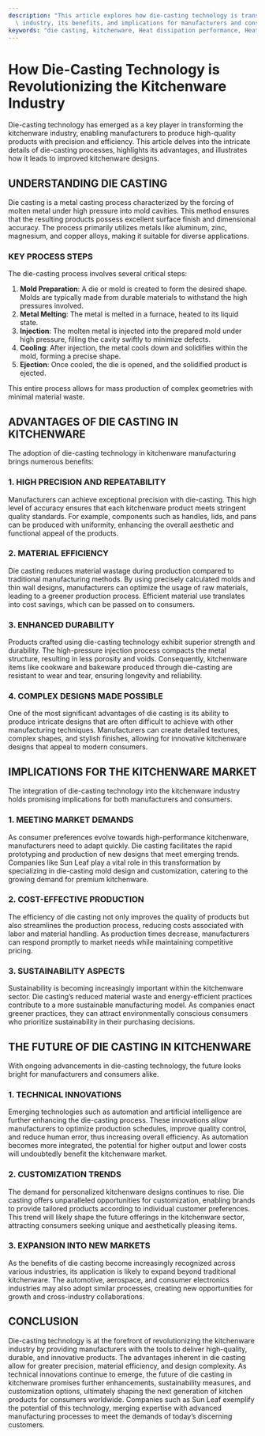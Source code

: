 ```yaml
---
description: "This article explores how die-casting technology is transforming the kitchenware\
  \ industry, its benefits, and implications for manufacturers and consumers."
keywords: "die casting, kitchenware, Heat dissipation performance, Heat sink"
---
```

# How Die-Casting Technology is Revolutionizing the Kitchenware Industry

Die-casting technology has emerged as a key player in transforming the kitchenware industry, enabling manufacturers to produce high-quality products with precision and efficiency. This article delves into the intricate details of die-casting processes, highlights its advantages, and illustrates how it leads to improved kitchenware designs.

## UNDERSTANDING DIE CASTING

Die casting is a metal casting process characterized by the forcing of molten metal under high pressure into mold cavities. This method ensures that the resulting products possess excellent surface finish and dimensional accuracy. The process primarily utilizes metals like aluminum, zinc, magnesium, and copper alloys, making it suitable for diverse applications.

### KEY PROCESS STEPS

The die-casting process involves several critical steps:

1. **Mold Preparation**: A die or mold is created to form the desired shape. Molds are typically made from durable materials to withstand the high pressures involved.
2. **Metal Melting**: The metal is melted in a furnace, heated to its liquid state.
3. **Injection**: The molten metal is injected into the prepared mold under high pressure, filling the cavity swiftly to minimize defects.
4. **Cooling**: After injection, the metal cools down and solidifies within the mold, forming a precise shape.
5. **Ejection**: Once cooled, the die is opened, and the solidified product is ejected.

This entire process allows for mass production of complex geometries with minimal material waste.

## ADVANTAGES OF DIE CASTING IN KITCHENWARE

The adoption of die-casting technology in kitchenware manufacturing brings numerous benefits:

### 1. HIGH PRECISION AND REPEATABILITY

Manufacturers can achieve exceptional precision with die-casting. This high level of accuracy ensures that each kitchenware product meets stringent quality standards. For example, components such as handles, lids, and pans can be produced with uniformity, enhancing the overall aesthetic and functional appeal of the products.

### 2. MATERIAL EFFICIENCY

Die casting reduces material wastage during production compared to traditional manufacturing methods. By using precisely calculated molds and thin wall designs, manufacturers can optimize the usage of raw materials, leading to a greener production process. Efficient material use translates into cost savings, which can be passed on to consumers.

### 3. ENHANCED DURABILITY

Products crafted using die-casting technology exhibit superior strength and durability. The high-pressure injection process compacts the metal structure, resulting in less porosity and voids. Consequently, kitchenware items like cookware and bakeware produced through die-casting are resistant to wear and tear, ensuring longevity and reliability.

### 4. COMPLEX DESIGNS MADE POSSIBLE

One of the most significant advantages of die casting is its ability to produce intricate designs that are often difficult to achieve with other manufacturing techniques. Manufacturers can create detailed textures, complex shapes, and stylish finishes, allowing for innovative kitchenware designs that appeal to modern consumers.

## IMPLICATIONS FOR THE KITCHENWARE MARKET

The integration of die-casting technology into the kitchenware industry holds promising implications for both manufacturers and consumers.

### 1. MEETING MARKET DEMANDS

As consumer preferences evolve towards high-performance kitchenware, manufacturers need to adapt quickly. Die casting facilitates the rapid prototyping and production of new designs that meet emerging trends. Companies like Sun Leaf play a vital role in this transformation by specializing in die-casting mold design and customization, catering to the growing demand for premium kitchenware.

### 2. COST-EFFECTIVE PRODUCTION

The efficiency of die casting not only improves the quality of products but also streamlines the production process, reducing costs associated with labor and material handling. As production times decrease, manufacturers can respond promptly to market needs while maintaining competitive pricing.

### 3. SUSTAINABILITY ASPECTS

Sustainability is becoming increasingly important within the kitchenware sector. Die casting’s reduced material waste and energy-efficient practices contribute to a more sustainable manufacturing model. As companies enact greener practices, they can attract environmentally conscious consumers who prioritize sustainability in their purchasing decisions.

## THE FUTURE OF DIE CASTING IN KITCHENWARE

With ongoing advancements in die-casting technology, the future looks bright for manufacturers and consumers alike.

### 1. TECHNICAL INNOVATIONS

Emerging technologies such as automation and artificial intelligence are further enhancing the die-casting process. These innovations allow manufacturers to optimize production schedules, improve quality control, and reduce human error, thus increasing overall efficiency. As automation becomes more integrated, the potential for higher output and lower costs will undoubtedly benefit the kitchenware market.

### 2. CUSTOMIZATION TRENDS

The demand for personalized kitchenware designs continues to rise. Die casting offers unparalleled opportunities for customization, enabling brands to provide tailored products according to individual customer preferences. This trend will likely shape the future offerings in the kitchenware sector, attracting consumers seeking unique and aesthetically pleasing items.

### 3. EXPANSION INTO NEW MARKETS

As the benefits of die casting become increasingly recognized across various industries, its application is likely to expand beyond traditional kitchenware. The automotive, aerospace, and consumer electronics industries may also adopt similar processes, creating new opportunities for growth and cross-industry collaborations.

## CONCLUSION

Die-casting technology is at the forefront of revolutionizing the kitchenware industry by providing manufacturers with the tools to deliver high-quality, durable, and innovative products. The advantages inherent in die casting allow for greater precision, material efficiency, and design complexity. As technical innovations continue to emerge, the future of die casting in kitchenware promises further enhancements, sustainability measures, and customization options, ultimately shaping the next generation of kitchen products for consumers worldwide. Companies such as Sun Leaf exemplify the potential of this technology, merging expertise with advanced manufacturing processes to meet the demands of today’s discerning customers.
